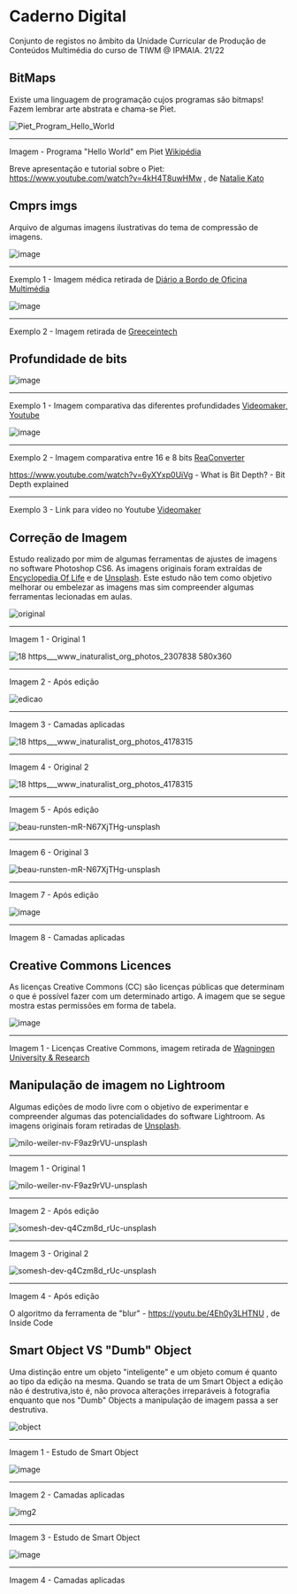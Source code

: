 # Caderno Digital
Conjunto de registos no âmbito da Unidade Curricular de Produção de Conteúdos Multimédia do curso de TIWM @ IPMAIA. 21/22

## BitMaps
Existe uma linguagem de programação cujos programas são bitmaps! Fazem lembrar arte abstrata e chama-se Piet.

![Piet_Program_Hello_World](https://user-images.githubusercontent.com/72624424/137020286-8aaf18ff-1f7e-4f92-a321-c494fae86aad.gif)
__________________________________________
Imagem - Programa "Hello World" em Piet [Wikipédia](https://en.wikipedia.org/wiki/Esoteric_programming_language#Piet)

Breve apresentação e tutorial sobre o Piet: https://www.youtube.com/watch?v=4kH4T8uwHMw , de [Natalie Kato](https://www.youtube.com/channel/UCiAnLj_lEOtQXb2CFgIGkgA)

## Cmprs imgs
Arquivo de algumas imagens ilustrativas do tema de compressão de imagens.

![image](https://user-images.githubusercontent.com/72624424/135691409-b8841c98-b3e0-4941-baa1-367df4a5dd8c.png)
__________________________________________
Exemplo 1 - Imagem médica retirada de [Diário a Bordo de Oficina Multimédia](https://anamota3.wordpress.com/2011/11/07/necessidade-de-compressao/)

![image](https://user-images.githubusercontent.com/72624424/135691867-60339e8c-6344-47d3-aa26-bb2f20e25836.png)
__________________________________________
Exemplo 2 - Imagem retirada de [Greeceintech](https://greeceintech.wordpress.com/2014/11/14/compressao-de-imagens/)

## Profundidade de bits

![image](https://user-images.githubusercontent.com/72624424/137006641-a093ee33-f1d0-40e2-b2fc-6b5493b465b6.png)
__________________________________________
Exemplo 1 - Imagem comparativa das diferentes profundidades [Videomaker, Youtube](https://www.youtube.com/watch?v=6yXYxp0UiVg)

![image](https://user-images.githubusercontent.com/72624424/137006765-9d7ea91a-6438-4866-be1e-22510ccf2190.png)
__________________________________________
Exemplo 2 - Imagem comparativa entre 16 e 8 bits [ReaConverter](https://www.reaconverter.com/features/image-editing/color-depth.html)

https://www.youtube.com/watch?v=6yXYxp0UiVg - What is Bit Depth? - Bit Depth explained
__________________________________________
Exemplo 3 - Link para vídeo no Youtube [Videomaker](https://www.youtube.com/channel/UCsRd7WVROeTytsoKddoYVFg)

## Correção de Imagem 
Estudo realizado por mim de algumas ferramentas de ajustes de imagens no software Photoshop CS6. As imagens originais foram extraídas de [Encyclopedia Of Life](https://eol.org) e de [Unsplash](https://unsplash.com).
Este estudo não tem como objetivo melhorar ou embelezar as imagens mas sim compreender algumas ferramentas lecionadas em aulas.

![original](https://user-images.githubusercontent.com/72624424/137165224-2edce594-0be0-4d6f-aa4c-618d5b50e218.jpg)
__________________________________________
Imagem 1 - Original 1

![18 https___www_inaturalist_org_photos_2307838 580x360](https://user-images.githubusercontent.com/72624424/137164997-31a42466-4add-40c8-af94-8e32ee41173b.png) 
__________________________________________
Imagem 2 - Após edição

![edicao](https://cdn.discordapp.com/attachments/491195512490426370/897862838016675840/unknown.png)
__________________________________________
Imagem 3 - Camadas aplicadas

![18 https___www_inaturalist_org_photos_4178315](https://user-images.githubusercontent.com/72624424/138124166-dbfebeb0-3d1f-48b6-85a1-b28bc9af0371.jpg)
__________________________________________
Imagem 4 - Original 2

![18 https___www_inaturalist_org_photos_4178315](https://user-images.githubusercontent.com/72624424/138124085-00b82fb8-fff3-4e36-8898-4dca0329ef06.png)
__________________________________________
Imagem 5 - Após edição

![beau-runsten-mR-N67XjTHg-unsplash](https://user-images.githubusercontent.com/72624424/138124334-00c6da26-9a6a-4528-b090-d76eed665fb3.jpg)
__________________________________________
Imagem 6 - Original 3

![beau-runsten-mR-N67XjTHg-unsplash](https://user-images.githubusercontent.com/72624424/138124545-a2687a4c-c688-424d-b818-1db828d6f7b0.png)
__________________________________________
Imagem 7 - Após edição

![image](https://user-images.githubusercontent.com/72624424/138124474-b8284a0e-547e-44df-b939-a65e65197444.png)
__________________________________________
Imagem 8 - Camadas aplicadas

## Creative Commons Licences
As licenças Creative Commons (CC) são licenças públicas que determinam o que é possível fazer com um determinado artigo. A imagem que se segue mostra estas permissões em forma de tabela.

![image](https://user-images.githubusercontent.com/72624424/138600158-a8bfcec7-6ecb-447a-97f2-525c24eeb480.png)
__________________________________________
Imagem 1 - Licenças Creative Commons, imagem retirada de [Wagningen University & Research](https://www.wur.nl/en/article/What-are-Creative-Commons-licenses.htm)

## Manipulação de imagem no Lightroom
Algumas edições de modo livre com o objetivo de experimentar e compreender algumas das potencialidades do software Lightroom. As imagens originais foram retiradas de [Unsplash](https://unsplash.com).

![milo-weiler-nv-F9az9rVU-unsplash](https://user-images.githubusercontent.com/72624424/139111495-c35dca41-7875-4d84-a680-b60e82a0cdb8.jpg)
__________________________________________
Imagem 1 - Original 1

![milo-weiler-nv-F9az9rVU-unsplash](https://user-images.githubusercontent.com/72624424/139111583-e5a934b8-9923-411b-87c2-91f332c1c73b.jpg)
__________________________________________
Imagem 2 - Após edição 

![somesh-dev-q4Czm8d_rUc-unsplash](https://user-images.githubusercontent.com/72624424/139111828-d4710359-853a-485b-924b-6041a8ea6837.jpg)
__________________________________________
Imagem 3 - Original 2

![somesh-dev-q4Czm8d_rUc-unsplash](https://user-images.githubusercontent.com/72624424/139111846-ee853148-c144-452e-91ad-3a62990b975a.jpg)
__________________________________________
Imagem 4 - Após edição

O algoritmo da ferramenta de "blur" - https://youtu.be/4Eh0y3LHTNU , de Inside Code

## Smart Object VS "Dumb" Object
Uma distinção entre um objeto "inteligente" e um objeto comum é quanto ao tipo da edição na mesma. Quando se trata de um Smart Object a edição não é destrutiva,isto é, não provoca alterações irreparáveis à fotografia enquanto que nos "Dumb" Objects a manipulação de imagem passa a ser destrutiva.

![object](https://user-images.githubusercontent.com/72624424/140090722-4db1183f-bb10-4402-8a58-e7267b6f782a.png)
__________________________________________
Imagem 1 - Estudo de Smart Object

![image](https://user-images.githubusercontent.com/72624424/140091044-d1e52a5d-4c54-404d-a6e2-4f5782ce004b.png)
__________________________________________
Imagem 2 - Camadas aplicadas

![img2](https://user-images.githubusercontent.com/72624424/140098234-20d44436-2291-4a13-9e9f-f33aa225b689.jpg)
__________________________________________
Imagem 3 - Estudo de Smart Object

![image](https://user-images.githubusercontent.com/72624424/140098326-e44f67ae-293e-42a3-9c02-eb5ec2242fee.png)
__________________________________________
Imagem 4 - Camadas aplicadas
